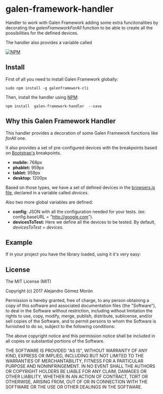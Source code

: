 # galen-framework-handler

Handler to work with Galen Framework adding some extra funcitonalities by decorating the *galenFrameworkForAll* function to be able to create all the possibilities for the defined devices.

The handler also provides a variable called 

[![NPM][galen-framework-handler-icon]][galen-framework-handler-url]

## Install

First of all you need to install Galen Framework globally:

`sudo npm install -g galenframework-cli`

Then, install the handler using [NPM](https://www.npmjs.com):

`npm install  galen-framework-handler  --save`

## Why this Galen Framework Handler

This handler provides a decoration of some Galen Framework functions like *forAll* one.
 
It also provides a set of pre-configured devices with the breakpoints based on [Bootstrap's](http://getbootstrap.com/) breakpoints.

* **mobile:** 768px
* **phablet:** 959px
* **tablet:** 959px
* **desktop:** 1200px

Based on those types, we have a set of defined devices in the [browsers.js file](src/browsers.js), declared in a variable called *devices*.

Also two more global variables are defined:

* **config**: JSON with all the configuration needed for your tests. (ex: config.baseURL = "http://google.com").
* **devicesToTest:** Here we define all the devices to be tested. By default, *devicesToTest = devices*.

## Example

If in your project you have the library loaded, using it it's very easy:


## License

The MIT License (MIT)

Copyright (c) 2017 Alejandro Gómez Morón

Permission is hereby granted, free of charge, to any person obtaining a copy
of this software and associated documentation files (the "Software"), to deal
in the Software without restriction, including without limitation the rights
to use, copy, modify, merge, publish, distribute, sublicense, and/or sell
copies of the Software, and to permit persons to whom the Software is
furnished to do so, subject to the following conditions:

The above copyright notice and this permission notice shall be included in all
copies or substantial portions of the Software.

THE SOFTWARE IS PROVIDED "AS IS", WITHOUT WARRANTY OF ANY KIND, EXPRESS OR
IMPLIED, INCLUDING BUT NOT LIMITED TO THE WARRANTIES OF MERCHANTABILITY,
FITNESS FOR A PARTICULAR PURPOSE AND NONINFRINGEMENT. IN NO EVENT SHALL THE
AUTHORS OR COPYRIGHT HOLDERS BE LIABLE FOR ANY CLAIM, DAMAGES OR OTHER
LIABILITY, WHETHER IN AN ACTION OF CONTRACT, TORT OR OTHERWISE, ARISING FROM,
OUT OF OR IN CONNECTION WITH THE SOFTWARE OR THE USE OR OTHER DEALINGS IN THE
SOFTWARE.

[galen-framework-handler-icon]: https://nodei.co/npm/galen-framework-handler.png
[galen-framework-handler-url]: https://npmjs.org/package/galen-framework-handler
